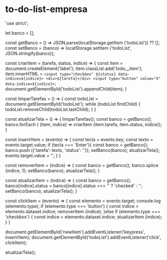 # to-do-list-empresa

'use strict';

let banco = [];

const getBanco = () => JSON.parse(localStorage.getItem ('todoList')) ?? [];
const setBanco = (banco) => localStorage.setItem ('todoList', JSON.stringify(banco));

const criarItem = (tarefa, status, indice) => {
    const item = document.createElement('label');
    item.classList.add('todo__item');
    item.innerHTML = `
        <input type="checkbox" ${status} data-indice=${indice}>
        <div>${tarefa}</div>
        <input type="button" value="X" data-indice=${indice}>
    `;
    document.getElementById('todoList').appendChild(item);
}

const limparTarefas = () => {
    const todoList = document.getElementById('todoList');
    while (todoList.firstChild) {
        todoList.removeChild(todoList.lastChild);
    }
}

const atualizarTela = () => {
    limparTarefas();
    const banco = getBanco(); 
    banco.forEach ( (item, indice) => criarItem (item.tarefa, item.status, indice));
}

const inserirItem = (evento) => {
    const tecla = evento.key;
    const texto = evento.target.value;
    if (tecla === 'Enter'){
        const banco = getBanco();
        banco.push ({'tarefa': texto, 'status': ''});
        setBanco(banco);
        atualizarTela();
        evento.target.value = '';
    }
}

const removerItem = (indice) => {
    const banco = getBanco();
    banco.splice (indice, 1);
    setBanco(banco);
    atualizarTela();
}

const atualizarItem = (indice) => {
    const banco = getBanco();
    banco[indice].status = banco[indice].status === '' ? 'checked' : '';
    setBanco(banco);
    atualizarTela();
}

const clickItem = (evento) => {
    const elemento = evento.target;
    console.log (elemento.type);
    if (elemento.type === 'button') {
        const indice = elemento.dataset.indice;
        removerItem (indice);
    }else if (elemento.type === 'checkbox') {
        const indice = elemento.dataset.indice;
        atualizarItem (indice);
    }
}

document.getElementById('newItem').addEventListener('keypress', inserirItem);
document.getElementById('todoList').addEventListener('click', clickItem);

atualizarTela();
